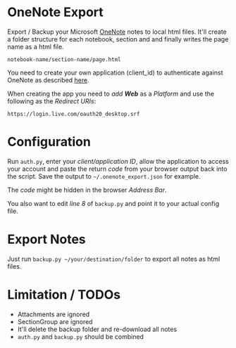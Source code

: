 # OneNote Export

Export / Backup your Microsoft [OneNote](https://www.onenote.com/) notes to local html files. It'll create a folder structure for each notebook, section and and finally writes the page name as a html file.

```
notebook-name/section-name/page.html
```

You need to create your own application (client_id) to authenticate against OneNote as described [here](https://msdn.microsoft.com/en-us/library/office/dn575426.aspx).

When creating the app you need to *add* ***Web*** as a *Platform* and use the following as the *Redirect URIs*:

```
https://login.live.com/oauth20_desktop.srf
```

# Configuration

Run `auth.py`, enter your *client/application ID*, allow the application to access your account and paste the return *code* from your browser output back into the script. Save the output to `~/.onenote_export.json` for example.

The *code* might be hidden in the browser *Address Bar*.

You also want to edit *line 8* of `backup.py` and point it to your actual config file.

# Export Notes

Just run `backup.py ~/your/destination/folder` to export all notes as html files.

# Limitation / TODOs

* Attachments are ignored
* SectionGroup are ignored
* It'll delete the backup folder and re-download all notes
* `auth.py` and `backup.py` should be combined
